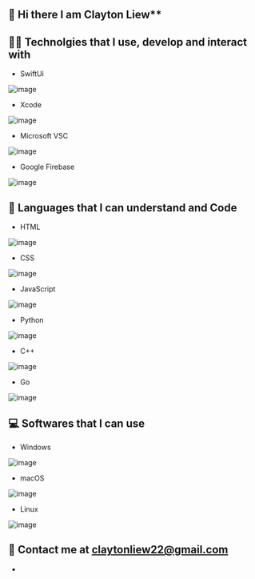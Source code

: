 ## 👋 Hi there I am Clayton Liew**
## 👩‍💻 Technolgies that I use, develop and interact with
- SwiftUi

![image](https://user-images.githubusercontent.com/72314373/113934627-e8942b80-97ed-11eb-9da6-dee03802dbe3.png)
- Xcode

![image](https://user-images.githubusercontent.com/72314373/113934660-efbb3980-97ed-11eb-899c-65438ef5a38c.png)
- Microsoft VSC

![image](https://user-images.githubusercontent.com/72314373/113934679-f5b11a80-97ed-11eb-8e02-f36eb8a7684d.png)
- Google Firebase

![image](https://user-images.githubusercontent.com/72314373/113934734-0497cd00-97ee-11eb-913c-792f9b8308d3.png)

## 👀 Languages that I can understand and Code 
- HTML

![image](https://user-images.githubusercontent.com/72314373/113935430-7708ad00-97ee-11eb-9c35-8e01e449f48d.png)
- CSS

![image](https://user-images.githubusercontent.com/72314373/113935482-87208c80-97ee-11eb-9b3c-001e8b7650d2.png)
- JavaScript

![image](https://user-images.githubusercontent.com/72314373/113935562-9acbf300-97ee-11eb-928d-e108211ca252.png)
- Python

![image](https://user-images.githubusercontent.com/72314373/113935623-a6b7b500-97ee-11eb-8a88-9aee41f79d0f.png)
- C++

![image](https://user-images.githubusercontent.com/72314373/113935724-c7800a80-97ee-11eb-9bb2-f2c8b3deab30.png)
- Go

![image](https://user-images.githubusercontent.com/72314373/135926713-f53c83b8-ea9d-4819-918d-d89d7ba3250a.png)


## 💻 Softwares that I can use
- Windows

![image](https://user-images.githubusercontent.com/72314373/113936338-8b997500-97ef-11eb-8712-2360cd5e3a75.png)
- macOS

![image](https://user-images.githubusercontent.com/72314373/113936383-97853700-97ef-11eb-88ba-3a7b3e0a1056.png)
- Linux

![image](https://user-images.githubusercontent.com/72314373/113936413-a1a73580-97ef-11eb-9f5c-2598e1329542.png)


## 📲 Contact me at claytonliew22@gmail.com


<!---
14041980ClaytonChLiew/14041980ClaytonChLiew is a ✨ special ✨ repository because its `README.md` (this file) appears on your GitHub profile.
You can click the Preview link to take a look at your changes.
--->
-
